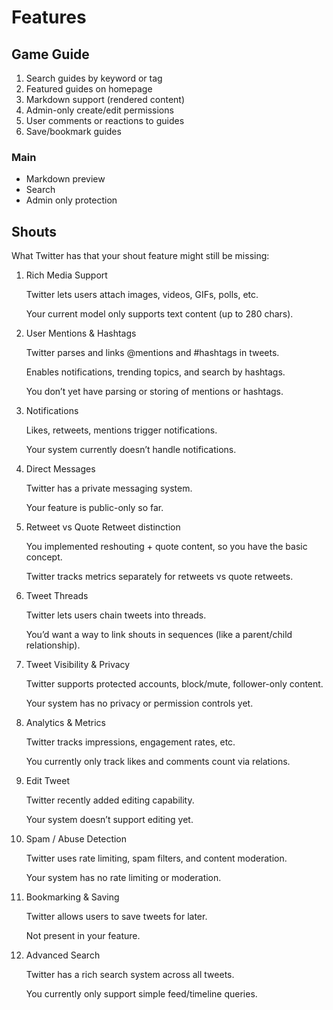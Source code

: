 # Features

## Game Guide

1.  Search guides by keyword or tag
2.  Featured guides on homepage
3.  Markdown support (rendered content)
4.  Admin-only create/edit permissions
5.  User comments or reactions to guides
6.  Save/bookmark guides

### Main

- Markdown preview
- Search
- Admin only protection

## Shouts

What Twitter has that your shout feature might still be missing:

1. Rich Media Support

   Twitter lets users attach images, videos, GIFs, polls, etc.

   Your current model only supports text content (up to 280 chars).

2. User Mentions & Hashtags

   Twitter parses and links @mentions and #hashtags in tweets.

   Enables notifications, trending topics, and search by hashtags.

   You don’t yet have parsing or storing of mentions or hashtags.

3. Notifications

   Likes, retweets, mentions trigger notifications.

   Your system currently doesn’t handle notifications.

4. Direct Messages

   Twitter has a private messaging system.

   Your feature is public-only so far.

5. Retweet vs Quote Retweet distinction

   You implemented reshouting + quote content, so you have the basic concept.

   Twitter tracks metrics separately for retweets vs quote retweets.

6. Tweet Threads

   Twitter lets users chain tweets into threads.

   You’d want a way to link shouts in sequences (like a parent/child relationship).

7. Tweet Visibility & Privacy

   Twitter supports protected accounts, block/mute, follower-only content.

   Your system has no privacy or permission controls yet.

8. Analytics & Metrics

   Twitter tracks impressions, engagement rates, etc.

   You currently only track likes and comments count via relations.

9. Edit Tweet

   Twitter recently added editing capability.

   Your system doesn’t support editing yet.

10. Spam / Abuse Detection

    Twitter uses rate limiting, spam filters, and content moderation.

    Your system has no rate limiting or moderation.

11. Bookmarking & Saving

    Twitter allows users to save tweets for later.

    Not present in your feature.

12. Advanced Search

    Twitter has a rich search system across all tweets.

    You currently only support simple feed/timeline queries.
